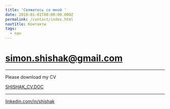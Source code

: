 ```yaml
---
title: 'Свяжитесь со мной '
date: 2018-01-01T00:00:00.000Z
permalink: /contact/index.html
navtitle: Контакты
tags:
  - nav
---
```

# simon.shishak@gmail.com

- - -

Please download my CV

[SHISHAK_CV.DOC](https://docs.google.com/document/d/1rGsVzKVGYOUidE9V3975hGZ67UpsM3aSoJE4UGjhj34/)

***



[linkedin.com/in/shishak](linkedin.com/in/shishak/)
